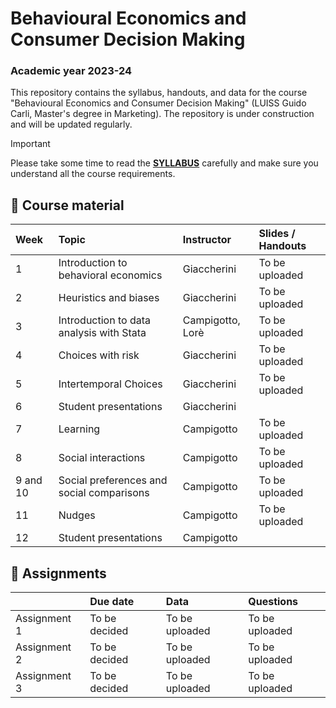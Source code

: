 # Behavioural Economics and Consumer Decision Making

### Academic year 2023-24

This repository contains the syllabus, handouts, and data for the course "Behavioural Economics and Consumer Decision Making" (LUISS Guido Carli, Master's degree in Marketing). The repository is under construction and will be updated regularly.

> [!IMPORTANT]
> Please take some time to read the [**SYLLABUS**](https://github.com/ncampigotto/BECDM_LUISS_2023/blob/main/Syllabus/Syllabus.md) carefully and make sure you understand all the course requirements.


## 📌 Course material

| **Week**     | **Topic**                                   | **Instructor**    | **Slides / Handouts**    |
|:-------------|:--------------------------------------------|:------------------|:-------------------------|
| 1            | Introduction to behavioral economics        | Giaccherini       | To be uploaded           |
| 2            | Heuristics and biases                       | Giaccherini       | To be uploaded           |
| 3            | Introduction to data analysis with Stata    | Campigotto, Lorè  | To be uploaded           |
| 4            | Choices with risk                           | Giaccherini       | To be uploaded           |
| 5            | Intertemporal Choices                       | Giaccherini       | To be uploaded           |
| 6            | Student presentations                       | Giaccherini       |                          |
| 7            | Learning                                    | Campigotto        | To be uploaded           |
| 8            | Social interactions                         | Campigotto        | To be uploaded           |
| 9 and 10     | Social preferences and social comparisons   | Campigotto        | To be uploaded           |
| 11           | Nudges                                      | Campigotto        | To be uploaded           |
| 12           | Student presentations                       | Campigotto        |                          |


## 📌 Assignments

|              | **Due date**                                | **Data**          | **Questions**    |
|:-------------|:--------------------------------------------|:------------------|:-----------------|
| Assignment 1 | To be decided                               | To be uploaded    | To be uploaded   |
| Assignment 2 | To be decided                               | To be uploaded    | To be uploaded   |
| Assignment 3 | To be decided                               | To be uploaded    | To be uploaded   |



